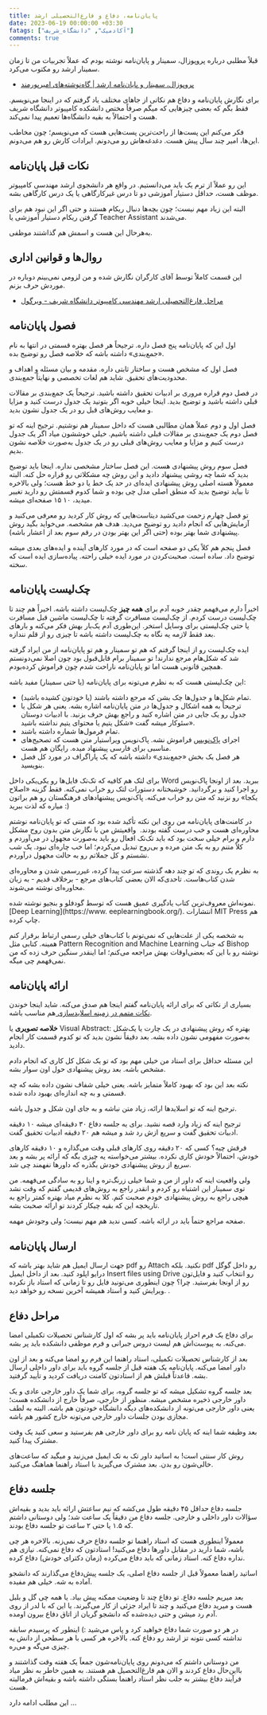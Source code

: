 ```yaml
---
title: پایان‌نامه، دفاع و فارغ‌التحصیلی ارشد
date: 2023-06-19 00:00:00 +03:30
fatags: ["آکادمیک", "دانشگاه_شریف"]
comments: true
---
```


قبلاً مطلبی درباره پروپوزال، سمینار و پایان‌نامه نوشته بودم که عملاً تجربیات من تا زمان سمینار ارشد رو مکتوب می‌کرد.

- [پروپوزال،‌ سمینار و پایان‌نامه ارشد | گاه‌نوشته‌های امیرپورمند](https://aprd.ir/proposal-seminar-thesis/)

برای نگارش پایان‌نامه و دفاع هم نکاتی از جاهای مختلف یاد گرفتم که در اینجا می‌نویسم. فقط بگم که بعضی چیزهایی که میگم صرفاً مختص دانشکده کامپیوتر دانشگاه شریف هست و احتمالاً به بقیه دانشگاه‌ها تعمیم پیدا نمی‌کند.

فکر می‌کنم این پست‌ها از راحت‌ترین پست‌هایی هست که می‌نویسم؛ چون مخاطب این‌ها، امیر چند سال پیش هست. دغدغه‌هاش رو می‌دونم. ایرادات کارش رو هم می‌دونم.

## نکات قبل پایان‌نامه

این رو عملاً از ترم یک باید می‌دانستیم. در واقع هر دانشجوی ارشد مهندسی کامپیوتر موظف هست، حداقل دستیار آموزشی دو تا درس غیرکارگاهی یا یک درس کارگاهی بشه.

البته این زیاد مهم نیست؛ چون بچه‌ها دنبال ریکام هستند و حتی اگر این نبود هم برای گرفتن ریکام دستیار آموزشی یا Teacher Assistant می‌شدند.

به‌هرحال این هست و اسمش هم گذاشتند موظفی.

## روال‌ها و قوانین اداری

این قسمت کاملاً توسط آقای کارگران نگارش شده و من لزومی نمی‌بینم دوباره در موردش حرف بزنم.

- [مراحل فارغ‌التحصیلی ارشد مهندسی کامپیوتر دانشگاه شریف - ویرگول](https://virgool.io/@kargaranamir/mscgradce1041-t96mittn6btl)

## فصول پایان‌نامه

اول این که پایان‌نامه پنج فصل داره. ترجیحاً هر فصل بهتره قسمتی در انتها به نام «جمع‌بندی» داشته باشه که خلاصه فصل رو توضیح بده.

فصل اول که مشخص هست و ساختار ثابتی داره. مقدمه و بیان مسئله و اهداف و محدودیت‌های تحقیق. شاید هم لغات تخصصی و نهایتاً جمع‌بندی.

در فصل دوم قراره مروری بر ادبیات تحقیق داشته باشید. ترجیحاً یک جمع‌بندی بر مقالات قبلی داشته باشید و توضیح بدید. اینجا خیلی خوبه اگر بتونید یک جدول درست کنید و مزایا و معایب روش‌های قبل رو در یک جدول نشون بدید.

فصل اول و دوم عملاً همان مطالبی هست که داخل سمینار هم نوشتیم. ترجیح اینه که تو فصل دوم یک جمع‌بندی بر مقالات قبلی داشته باشیم. خیلی خوششون میاد اگر یک جدول درست کنیم و مزایا و معایب روش‌های قبلی رو در یک جدول به‌صورت خلاصه نشون بدیم.

فصل سوم روش پیشنهادی هست. این فصل ساختار مشخصی نداره. اینجا باید توضیح بدید که شما چه روشی پیشنهاد دادید و این روش چه مشکلاتی رو قراره حل کنه. البته معمولاً هسته اصلی روش پیشنهادی ایده‌ای در حد یک خط یا دو خط هست؛ ولی بالاخره تا بیاید توضیح بدید که منطق اصلی مدل چی بوده و شما کدوم قسمتش رو دارید تغییر میدید، ۱۰ ۱۵ صفحه‌ای میشه.

تو فصل چهارم زحمت می‌کشید دیتاست‌هایی که روش کار کردید رو معرفی می‌کنید و آزمایش‌هایی که انجام دادید رو توضیح می‌دید. هدف هم مشخصه. می‌خواید بگید روش پیشنهادی شما بهتر بوده (حتی اگر این بهتر بودن در رقم سوم بعد از اعشار باشه).

فصل پنجم هم کلاً یکی دو صفحه است که در مورد کارهای آینده و ایده‌های بعدی میشه توضیح داد. ساده‌ است. صحبت‌کردن در مورد ایده خیلی راحته. پیاده‌سازی ایده‌ است که سخته.

## چک‌لیست پایان‌نامه

اخیراً دارم می‌فهمم چقدر خوبه آدم برای **همه چیز** چک‌لیست داشته باشه. اخیراً هم چند تا چک‌لیست درست کردم. از چک‌لیست مسافرت گرفته تا چک‌‌لیست ماشین قبل مسافرت یا حتی چک‌لیستی برای وسایل استخر. این‌طوری آدم یک‌بار بهش فکر می‌کنه و بارهای بعد فقط لازمه یه نگاه به چک‌لیست داشته باشه تا چیزی رو از قلم نندازه.

ایده چک‌لیست رو از اینجا گرفتم که هم تو سمینار و هم تو پایان‌نامه از من ایراد گرفته شد که شکل‌هام مرجع ندارند! تو سمینار برام قابل‌قبول بود چون اصلا نمی‌دونستم همچین قانونی هست اما تو پایان‌نامه ناراحت شدم چون فراموش کرده‌بودم.

این چک‌لیستی هست که به نظرم می‌تونه برای پایان‌نامه (یا حتی سمینار) مفید باشه:

- تمام شکل‌ها و جدول‌ها چک بشن که مرجع داشته باشند (یا خودتون کشیده باشید).
- ترجیحاً به همه اشکال و جدول‌ها در متن پایان‌نامه اشاره بشه. یعنی هر شکل یا جدول رو یک جایی در متن اشاره کنید و راجع بهش حرف بزنید. با ادبیات دوستان سئوکار میشه گفت «شکل یتیم یا محتوای یتیم نداشته باشید». 
- تمام فرمول‌ها شماره داشته باشند.
- اجرای [پاک‌نویس](https://paknevis.ir/) فراموش نشه. پاک‌نویس ویراستیار متن هست که تصحیح‌های مناسبی برای فارسی پیشنهاد میده. رایگان هم هست.
- هر فصل یک بخش «جمع‌بندی» داشته باشه که یک پاراگراف در مورد کل فصل بنویسید.

برای لتک هم کافیه که تک‌تک فایل‌ها رو یکی‌یکی داخل Word ببرید. بعد از اونجا پاک‌نویس رو اجرا کنید و برگردانید. خوشبختانه دستورات لتک رو خراب نمی‌کنه. فقط گزینه «اصلاح یکجا» رو نزنید که متن رو خراب می‌کنه. پاک‌نویس پیشنهادهای فرهنگستان رو هم براتون میاره که لذت ببرید :)

در کامنت‌های پایان‌نامه من روی این نکته تأکید شده بود که متنی که تو پایان‌نامه نوشتم محاوره‌ای هست و خب درست گفته بودند.  واقعیتش من با نگارش متن بدون روح مشکل دارم و برام خیلی سخت بود که باید تک‌تک افعال رو باید به‌صورت مجهول در می‌آوردم و کلاً متنم رو به یک متن مرده و بی‌روح تبدیل می‌کردم؛ اما خب چاره‌ای نبود. یک شب نشستم و کل جملاتم رو به حالت مجهول درآوردم.

به نظرم یک روندی که تو چند دهه گذشته سرعت پیدا کرده، غیررسمی شدن و محاوره‌ای شدن کتاب‌هاست. تاحدی‌که الان بعضی کتاب‌های مرجع - برخلاف قدیم - به زبان محاوره‌ای نوشته می‌شوند.

نمونه‌اش معروف‌ترین کتاب یادگیری عمیق هست که توسط گودفلو و بنجیو نوشته شده. [Deep Learning](https://www. eeplearningbook.org/). انتشارات MIT Press هم چاپ کرده.

به شخصه یکی از علت‌هایی که نمی‌تونم با کتاب‌های خیلی رسمی ارتباط برقرار کنم همینه. کتابی مثل Pattern Recognition and Machine Learning که جناب Bishop نوشته رو با این که بعضی‌اوقات بهش مراجعه می‌کنم؛ اما اینقدر سنگین حرف زده که من نمی‌فهمم چی میگه.

## ارائه پایان‌نامه
بسیاری از نکاتی که برای ارائه پایان‌نامه گفتم اینجا هم صدق می‌کنه. شاید اینجا خوندن [نکات متمم در زمینه اسلایدسازی ](https://motamem.org/%D9%85%D9%87%D8%A7%D8%B1%D8%AA-%D8%A7%D8%B3%D9%84%D8%A7%DB%8C%D8%AF%D8%B3%D8%A7%D8%B2%DB%8C-%D9%88-%D9%BE%D8%A7%D9%88%D8%B1%D9%BE%D9%88%DB%8C%D9%86%D8%AA-%DB%B1/)هم مناسب باشه.

**خلاصه تصویری** یا Visual Abstract: بهتره که روش پیشنهادی در یک چارت یا یک‌شکل به‌صورت مفهومی نشون داده بشه. بعد دقیقاً نشون بدید که تو کدوم قسمت کار انجام دادید.

این مسئله حداقل برای استاد من خیلی مهم بود که تو یک شکل کل کاری که انجام دادم مشخص باشه. بعد روش پیشنهادی حول اون سوار بشه.

نکته بعد این بود که بهبود کاملاً متمایز باشه. یعنی خیلی شفاف نشون داده بشه که چه قسمتی و به چه اندازه‌ای بهبود داده شده.

ترجیح اینه که تو اسلاید‌ها ارائه، زیاد متن نباشه و به جای اون شکل و جدول باشه.

ترجیح اینه که زیاد وارد قصه نشید. برای یه جلسه دفاع ۳۰ دقیقه‌ای میشه ۱۰ دقیقه ادبیات تحقیق گفت و سریع ازش رد شد و میشه هم ۲۰ دقیقه ادبیات تحقیق گفت.

فرقش چیه؟ کسی که ۲۰ دقیقه روی کارهای قبلی وقت می‌گذاره و ۱۰ دقیقه کارهای خودش، احتمالاً خودش کاری نکرده. بیشتر می‌خواسته یه چیزی بگه که ارائه پر بشه و بعد سریع از روش پیشنهادی خودش بگذره که داورها نفهمند چی شد.

ولی واقعیت اینه که داور از من و شما خیلی زرنگ‌تره و اینا رو به سادگی می‌فهمه. من توی سمینار این اشتباه رو کردم و انقدر راجع به روش‌های قدیمی گفتم که وقت نشد هیچی راجع به روش پیشنهادی خودم صحبت کنم. کلا به نظرم میاد بهتره کمتر راجع به تاریخچه این که بقیه چیکار کردند تو ارائه صحبت بشه.

صفحه مراجع حتماً باید در ارائه باشه. کسی ندید هم مهم نیست؛ ولی وجودش مهمه.

## ارسال پایان‌نامه

جهت ارسال ایمیل هم شاید بهتر باشه که pdf رو Attach نکنید. بلکه pdf رو داخل گوگل درایو اپلود کنید. بعد از داخل ایمیل Insert files using Drive رو انتخاب کنید و فایل‌تون رو از اونجا بفرستید. چرا؟ چون اینطوری می‌تونید فایل رو تا زمانی که استاد باز نکرده ویرایش کنید و استاد همیشه آخرین نسخه رو خواهد دید. .

## مراحل دفاع
برای دفاع یک فرم احراز پایان‌نامه باید پر بشه که اول کارشناس تحصیلات تکمیلی امضا می‌کنه. به پیوست‌اش هم لیست دروس جبرانی و فرم موظفی دانشکده باید پر بشه.

بعد از کارشناس تحصیلات تکمیلی، استاد راهنما این فرم رو امضا می‌کنه و بعد از اون داور امضا می‌کنه. پایان‌نامه یک هفته قبل از جلسه گروه باید برای داور داخلی ارسال بشه. قاعدتاً قبلش هم از استادتون کامنت دریافت کردید و تأیید گرفتید.

بعد جلسه گروه تشکیل میشه که تو جلسه گروه، برای شما یک داور خارجی عادی و یک داور خارجی ذخیره مشخص میشه. منظور از خارجی، صرفاً خارج از دانشکده هست؛ یعنی داور خارجی می‌تونه از دانشکده‌های دیگه دانشگاه خودتون هم باشه. البته به لطف مجازی بودن جلسات داور خارجی می‌تونه خارج کشور هم باشه.

بعد وظیفه شما اینه که پایان نامه رو برای داور خارجی هم بفرستید و سعی کنید یک وقت مشترک پیدا کنید.

روش کار سنتی است! به اساتید داور تک به تک ایمیل می‌زنید و میگید که ساعت‌های خالی‌شون رو بدن. بعد مشترک می‌گیرید با استاد راهنما هماهنگ می‌کنید.

## جلسه دفاع

جلسه دفاع حداقل ۴۵ دقیقه طول می‌کشه که نیم ساعتش ارائه باید بدید و بقیه‌اش سؤالات داور داخلی و خارجی. جلسه دفاع من دقیقاً یک ساعت شد؛ ولی دوستانی داشتم که ۱.۵ یا حتی ۲ ساعت تو جلسه دفاع بودند.

معمولاً اینطوری هست که استاد راهنما تو جلسه دفاع حرف نمی‌زنه. بالاخره هر چی باشه، شما دارید در مقابل داورها دفاع می‌کنید! استادتون که دفاع نمی‌کنه. نیازی هم نداره دفاع کنه. استاد زمانی که باید دفاع می‌کرده (زمان دکترای خودش) دفاع کرده.

اساتید راهنما معمولاً قبل از جلسه دفاع اصلی، یک جلسه پیش‌دفاع می‌گذارند که دانشجو آماده به شه. خیلی هم مفیده.

بعد میریم جلسه دفاع. تو دفاع چند تا وضعیت ممکنه پیش بیاد. یا همه چی گل و بلبل هست و میرید دفاع می‌کنید و چند تا ایراد جزئی از کار می‌گیرند. یا این که با لدر از روی آدم رد میشن و حتی دیده‌شده که دانشجو گریان از اتاق دفاع بیرون اومده.

در هر دو صورت شما دفاع خواهید کرد و پاس می‌شید :) اینطور که پرسیدم سابقه نداشته کسی نتونه تز ارشد رو دفاع کنه. بالاخره هر کسی با هر سطحی از دانش یه چیزی می‌گه و می‌ره.

من دوستانی داشتم که می‌دونم روی پایان‌نامه‌شون جمعاً یک هفته وقت گذاشتند و بااین‌حال دفاع کردند و الان هم فارغ‌التحصیل هم هستند. به همین خاطر به نظر میاد فرآیند دفاع بیشتر به جلب نظر استاد راهنما بستگی داشته باشه و بقیه‌اش فرمالیته‌ هست.

این مطلب ادامه دارد ...